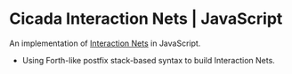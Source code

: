 # Cicada Interaction Nets | JavaScript

An implementation of [Interaction Nets](https://en.wikipedia.org/wiki/Interaction_nets) in JavaScript.

- Using Forth-like postfix stack-based syntax to build Interaction Nets.
